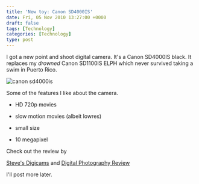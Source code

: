 ```yaml
---
title: 'New toy: Canon SD4000IS'
date: Fri, 05 Nov 2010 13:27:00 +0000
draft: false
tags: [Technology]
categories: [Technology]
type: post
---
```


I got a new point and shoot digital camera. It's a Canon SD4000IS black. It replaces my _drowned_ Canon SD1100IS ELPH which never survived taking a swim in Puerto Rico.

![canon sd4000is](http://www.canonpowershotsd4000is.com/canon-powershot-sd4000-is.jpg)

Some of the features I like about the camera.

*   HD 720p movies

*   slow motion movies (albeit lowres)

*   small size

*   10 megapixel

Check out the review by

[Steve's Digicams](http://www.steves-digicams.com/camera-reviews/canon/powershot-sd4000-is/canon-powershot-sd4000-is-review.html) and [Digital Photography Review](http://www.dpreview.com/reviews/canonsd4000is/)

I'll post more later.